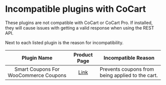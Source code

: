 # Incompatible plugins with CoCart

These plugins are not compatible with CoCart or CoCart Pro. If installed, they will cause issues with getting a valid response when using the REST API.

Next to each listed plugin is the reason for incompatibility.

| Plugin Name | Product Page | Incompatible Reason |
| :---------: | :----------: | -------------------------- |
| Smart Coupons For WooCommerce Coupons | [Link](https://wordpress.org/plugins/wt-smart-coupons-for-woocommerce/) | Prevents coupons from being applied to the cart. |

